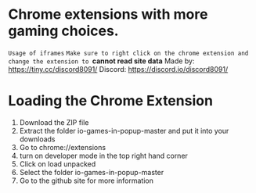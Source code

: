 # Chrome extensions with more gaming choices.
`Usage of iframes`
``Make sure to right click on the chrome extension and change the extension to ``**cannot read site data**
Made by: https://tiny.cc/discord8091/
Discord: https://discord.io/discord8091/
#
# Loading the Chrome Extension
1. Download the ZIP file
2. Extract the folder io-games-in-popup-master and put it into your downloads
3. Go to chrome://extensions
4. turn on developer mode in the top right hand corner
5. Click on load unpacked
6. Select the folder io-games-in-popup-master
7. Go to the github site for more information
#
